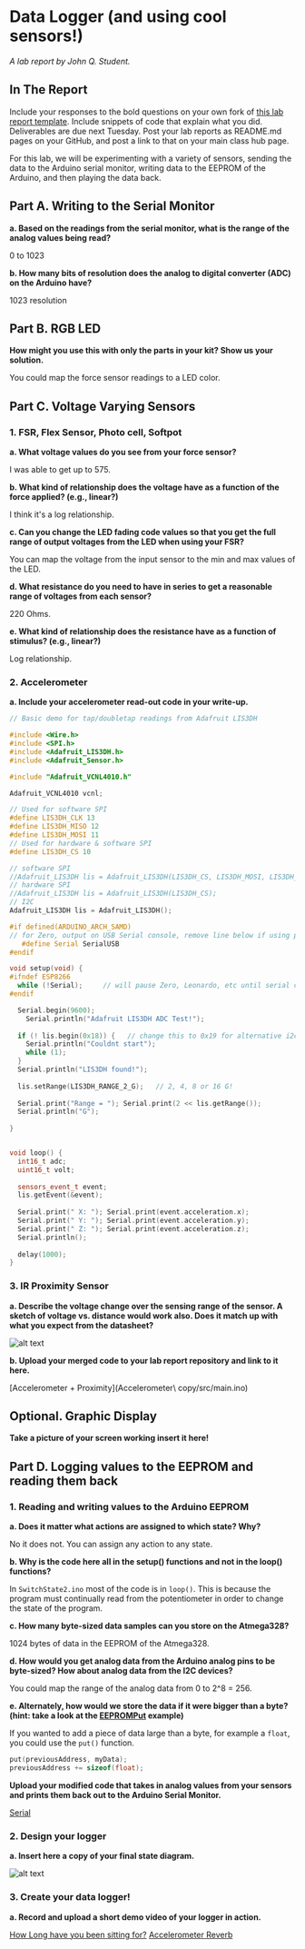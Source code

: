 # Data Logger (and using cool sensors!)

*A lab report by John Q. Student.*

## In The Report

Include your responses to the bold questions on your own fork of [this lab report template](https://github.com/FAR-Lab/IDD-Fa18-Lab2). Include snippets of code that explain what you did. Deliverables are due next Tuesday. Post your lab reports as README.md pages on your GitHub, and post a link to that on your main class hub page.

For this lab, we will be experimenting with a variety of sensors, sending the data to the Arduino serial monitor, writing data to the EEPROM of the Arduino, and then playing the data back.

## Part A.  Writing to the Serial Monitor
 
**a. Based on the readings from the serial monitor, what is the range of the analog values being read?**

0 to 1023
 
**b. How many bits of resolution does the analog to digital converter (ADC) on the Arduino have?**

1023 resolution

## Part B. RGB LED

**How might you use this with only the parts in your kit? Show us your solution.**

You could map the force sensor readings to a LED color.

## Part C. Voltage Varying Sensors 
 
### 1. FSR, Flex Sensor, Photo cell, Softpot

**a. What voltage values do you see from your force sensor?**

I was able to get up to 575.

**b. What kind of relationship does the voltage have as a function of the force applied? (e.g., linear?)**

I think it's a log relationship.

**c. Can you change the LED fading code values so that you get the full range of output voltages from the LED when using your FSR?**

You can map the voltage from the input sensor to the min and max values of the LED.

**d. What resistance do you need to have in series to get a reasonable range of voltages from each sensor?**

220 Ohms.

**e. What kind of relationship does the resistance have as a function of stimulus? (e.g., linear?)**

Log relationship.

### 2. Accelerometer
 
**a. Include your accelerometer read-out code in your write-up.**

```c++
// Basic demo for tap/doubletap readings from Adafruit LIS3DH

#include <Wire.h>
#include <SPI.h>
#include <Adafruit_LIS3DH.h>
#include <Adafruit_Sensor.h>

#include "Adafruit_VCNL4010.h"

Adafruit_VCNL4010 vcnl;

// Used for software SPI
#define LIS3DH_CLK 13
#define LIS3DH_MISO 12
#define LIS3DH_MOSI 11
// Used for hardware & software SPI
#define LIS3DH_CS 10

// software SPI
//Adafruit_LIS3DH lis = Adafruit_LIS3DH(LIS3DH_CS, LIS3DH_MOSI, LIS3DH_MISO, LIS3DH_CLK);
// hardware SPI
//Adafruit_LIS3DH lis = Adafruit_LIS3DH(LIS3DH_CS);
// I2C
Adafruit_LIS3DH lis = Adafruit_LIS3DH();

#if defined(ARDUINO_ARCH_SAMD)
// for Zero, output on USB Serial console, remove line below if using programming port to program the Zero!
   #define Serial SerialUSB
#endif

void setup(void) {
#ifndef ESP8266
  while (!Serial);     // will pause Zero, Leonardo, etc until serial console opens
#endif

  Serial.begin(9600);
    Serial.println("Adafruit LIS3DH ADC Test!");
  
  if (! lis.begin(0x18)) {   // change this to 0x19 for alternative i2c address
    Serial.println("Couldnt start");
    while (1);
  }
  Serial.println("LIS3DH found!");
  
  lis.setRange(LIS3DH_RANGE_2_G);   // 2, 4, 8 or 16 G!
  
  Serial.print("Range = "); Serial.print(2 << lis.getRange());  
  Serial.println("G");
  
}


void loop() {
  int16_t adc;
  uint16_t volt;
  
  sensors_event_t event; 
  lis.getEvent(&event);
  
  Serial.print(" X: "); Serial.print(event.acceleration.x);
  Serial.print(" Y: "); Serial.print(event.acceleration.y);
  Serial.print(" Z: "); Serial.print(event.acceleration.z);
  Serial.println();
    
  delay(1000);
}
```

### 3. IR Proximity Sensor

**a. Describe the voltage change over the sensing range of the sensor. A sketch of voltage vs. distance would work also. Does it match up with what you expect from the datasheet?**

![alt text](ambient.jpg)

**b. Upload your merged code to your lab report repository and link to it here.**

[Accelerometer + Proximity](Accelerometer\ copy/src/main.ino)

## Optional. Graphic Display

**Take a picture of your screen working insert it here!**

## Part D. Logging values to the EEPROM and reading them back
 
### 1. Reading and writing values to the Arduino EEPROM

**a. Does it matter what actions are assigned to which state? Why?**

No it does not. You can assign any action to any state. 

**b. Why is the code here all in the setup() functions and not in the loop() functions?**

In ```SwitchState2.ino``` most of the code is in ```loop()```. This is because the program must continually read from the potentiometer in order to change the state of the program.

**c. How many byte-sized data samples can you store on the Atmega328?**

1024 bytes of data in the EEPROM of the Atmega328.

**d. How would you get analog data from the Arduino analog pins to be byte-sized? How about analog data from the I2C devices?**

You could map the range of the analog data from 0 to 2^8 = 256.

**e. Alternately, how would we store the data if it were bigger than a byte? (hint: take a look at the [EEPROMPut](https://www.arduino.cc/en/Reference/EEPROMPut) example)**

If you wanted to add a piece of data large than a byte, for example a  ```float```, you could use the ```put()``` function.

```c++
put(previousAddress, myData);
previousAddress += sizeof(float);
```

**Upload your modified code that takes in analog values from your sensors and prints them back out to the Arduino Serial Monitor.**

[Serial](WrittingToSerialMonitor/src/main.ino)

### 2. Design your logger
 
**a. Insert here a copy of your final state diagram.**

![alt text](state.jpg)

### 3. Create your data logger!
 
**a. Record and upload a short demo video of your logger in action.**

[How Long have you been sitting for?](https://drive.google.com/file/d/1R-kL9zVgpu-_wlM1_pSWfjLwShbGbhB9/view?usp=sharing)
[Accelerometer Reverb](https://drive.google.com/file/d/1xauR6Xm2JafoqInJD1AX-U0Pvt532m_A/view?usp=sharing)

